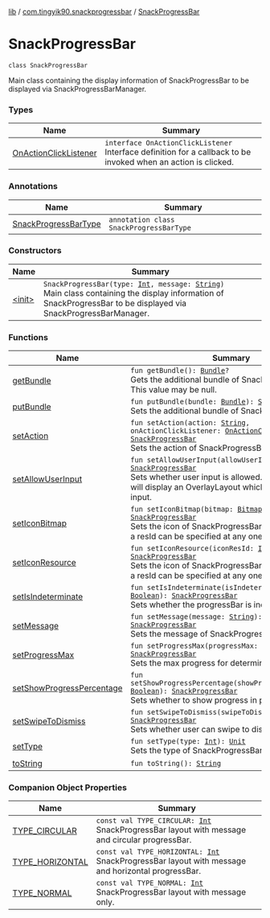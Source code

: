 [lib](../../index.md) / [com.tingyik90.snackprogressbar](../index.md) / [SnackProgressBar](./index.md)

# SnackProgressBar

`class SnackProgressBar`

Main class containing the display information of SnackProgressBar to be displayed
via SnackProgressBarManager.

### Types

| Name | Summary |
|---|---|
| [OnActionClickListener](-on-action-click-listener/index.md) | `interface OnActionClickListener`<br>Interface definition for a callback to be invoked when an action is clicked. |

### Annotations

| Name | Summary |
|---|---|
| [SnackProgressBarType](-snack-progress-bar-type/index.md) | `annotation class SnackProgressBarType` |

### Constructors

| Name | Summary |
|---|---|
| [&lt;init&gt;](-init-.md) | `SnackProgressBar(type: `[`Int`](https://kotlinlang.org/api/latest/jvm/stdlib/kotlin/-int/index.html)`, message: `[`String`](https://kotlinlang.org/api/latest/jvm/stdlib/kotlin/-string/index.html)`)`<br>Main class containing the display information of SnackProgressBar to be displayed via SnackProgressBarManager. |

### Functions

| Name | Summary |
|---|---|
| [getBundle](get-bundle.md) | `fun getBundle(): `[`Bundle`](https://developer.android.com/reference/android/os/Bundle.html)`?`<br>Gets the additional bundle of SnackProgressBar. This value may be null. |
| [putBundle](put-bundle.md) | `fun putBundle(bundle: `[`Bundle`](https://developer.android.com/reference/android/os/Bundle.html)`): `[`SnackProgressBar`](./index.md)<br>Sets the additional bundle of SnackProgressBar. |
| [setAction](set-action.md) | `fun setAction(action: `[`String`](https://kotlinlang.org/api/latest/jvm/stdlib/kotlin/-string/index.html)`, onActionClickListener: `[`OnActionClickListener`](-on-action-click-listener/index.md)`?): `[`SnackProgressBar`](./index.md)<br>Sets the action of SnackProgressBar. |
| [setAllowUserInput](set-allow-user-input.md) | `fun setAllowUserInput(allowUserInput: `[`Boolean`](https://kotlinlang.org/api/latest/jvm/stdlib/kotlin/-boolean/index.html)`): `[`SnackProgressBar`](./index.md)<br>Sets whether user input is allowed. Setting to FALSE will display an OverlayLayout which blocks user input. |
| [setIconBitmap](set-icon-bitmap.md) | `fun setIconBitmap(bitmap: `[`Bitmap`](https://developer.android.com/reference/android/graphics/Bitmap.html)`): `[`SnackProgressBar`](./index.md)<br>Sets the icon of SnackProgressBar. Only a bitmap or a resId can be specified at any one time. |
| [setIconResource](set-icon-resource.md) | `fun setIconResource(iconResId: `[`Int`](https://kotlinlang.org/api/latest/jvm/stdlib/kotlin/-int/index.html)`): `[`SnackProgressBar`](./index.md)<br>Sets the icon of SnackProgressBar. Only a bitmap or a resId can be specified at any one time. |
| [setIsIndeterminate](set-is-indeterminate.md) | `fun setIsIndeterminate(isIndeterminate: `[`Boolean`](https://kotlinlang.org/api/latest/jvm/stdlib/kotlin/-boolean/index.html)`): `[`SnackProgressBar`](./index.md)<br>Sets whether the progressBar is indeterminate. |
| [setMessage](set-message.md) | `fun setMessage(message: `[`String`](https://kotlinlang.org/api/latest/jvm/stdlib/kotlin/-string/index.html)`): `[`SnackProgressBar`](./index.md)<br>Sets the message of SnackProgressBar. |
| [setProgressMax](set-progress-max.md) | `fun setProgressMax(progressMax: `[`Int`](https://kotlinlang.org/api/latest/jvm/stdlib/kotlin/-int/index.html)`): `[`SnackProgressBar`](./index.md)<br>Sets the max progress for determinate ProgressBar. |
| [setShowProgressPercentage](set-show-progress-percentage.md) | `fun setShowProgressPercentage(showProgressPercentage: `[`Boolean`](https://kotlinlang.org/api/latest/jvm/stdlib/kotlin/-boolean/index.html)`): `[`SnackProgressBar`](./index.md)<br>Sets whether to show progress in percentage. |
| [setSwipeToDismiss](set-swipe-to-dismiss.md) | `fun setSwipeToDismiss(swipeToDismiss: `[`Boolean`](https://kotlinlang.org/api/latest/jvm/stdlib/kotlin/-boolean/index.html)`): `[`SnackProgressBar`](./index.md)<br>Sets whether user can swipe to dismiss. |
| [setType](set-type.md) | `fun setType(type: `[`Int`](https://kotlinlang.org/api/latest/jvm/stdlib/kotlin/-int/index.html)`): `[`Unit`](https://kotlinlang.org/api/latest/jvm/stdlib/kotlin/-unit/index.html)<br>Sets the type of SnackProgressBar. |
| [toString](to-string.md) | `fun toString(): `[`String`](https://kotlinlang.org/api/latest/jvm/stdlib/kotlin/-string/index.html) |

### Companion Object Properties

| Name | Summary |
|---|---|
| [TYPE_CIRCULAR](-t-y-p-e_-c-i-r-c-u-l-a-r.md) | `const val TYPE_CIRCULAR: `[`Int`](https://kotlinlang.org/api/latest/jvm/stdlib/kotlin/-int/index.html)<br>SnackProgressBar layout with message and circular progressBar. |
| [TYPE_HORIZONTAL](-t-y-p-e_-h-o-r-i-z-o-n-t-a-l.md) | `const val TYPE_HORIZONTAL: `[`Int`](https://kotlinlang.org/api/latest/jvm/stdlib/kotlin/-int/index.html)<br>SnackProgressBar layout with message and horizontal progressBar. |
| [TYPE_NORMAL](-t-y-p-e_-n-o-r-m-a-l.md) | `const val TYPE_NORMAL: `[`Int`](https://kotlinlang.org/api/latest/jvm/stdlib/kotlin/-int/index.html)<br>SnackProgressBar layout with message only. |
